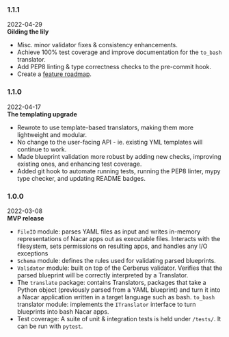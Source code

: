 ### 1.1.1
2022-04-29  
**Gilding the lily**
- Misc. minor validator fixes & consistency enhancements.
- Achieve 100% test coverage and improve documentation for the `to_bash` translator.
- Add PEP8 linting & type correctness checks to the pre-commit hook.
- Create a [feature roadmap](ROADMAP.md).


### 1.1.0
2022-04-17  
**The templating upgrade**  
- Rewrote to use template-based translators, making them more lightweight and modular.
- No change to the user-facing API - ie. existing YML templates will continue to work.
- Made blueprint validation more robust by adding new checks, improving existing ones, and enhancing test coverage.
- Added git hook to automate running tests, running the PEP8 linter, mypy type checker, and updating README badges.


### 1.0.0
2022-03-08  
**MVP release**  
- `FileIO` module: parses YAML files as input and writes in-memory representations of Nacar apps out as executable files. Interacts with the filesystem, sets permissions on resulting apps, and handles any I/O exceptions
- `Schema` module: defines the rules used for validating parsed blueprints.
- `Validator` module: built on top of the Cerberus validator. Verifies that the parsed blueprint will be correctly interpreted by a Translator.
- The `translate` package: contains Translators, packages that take a Python object (previously parsed from a YAML blueprint) and turn it into a Nacar application written in a target language such as bash.
`to_bash` translator module: implements the `ITranslator` interface to turn blueprints into bash Nacar apps.
- Test coverage: A suite of unit & integration tests is held under `/tests/`. It can be run with `pytest`.
